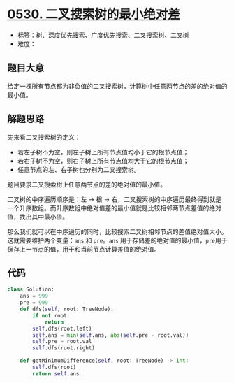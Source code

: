 # [0530. 二叉搜索树的最小绝对差](https://leetcode.cn/problems/minimum-absolute-difference-in-bst/)

- 标签：树、深度优先搜索、广度优先搜索、二叉搜索树、二叉树
- 难度：

## 题目大意

给定一棵所有节点都为非负值的二叉搜索树，计算树中任意两节点的差的绝对值的最小值。

## 解题思路

先来看二叉搜索树的定义：

- 若左子树不为空，则左子树上所有节点值均小于它的根节点值；
- 若右子树不为空，则右子树上所有节点值均大于它的根节点值；
- 任意节点的左、右子树也分别为二叉搜索树。

题目要求二叉搜索树上任意两节点的差的绝对值的最小值。

二叉树的中序遍历顺序是：左 -> 根 -> 右，二叉搜索树的中序遍历最终得到就是一个升序数组。而升序数组中绝对值差的最小值就是比较相邻两节点差值的绝对值，找出其中最小值。

那么我们就可以在中序遍历的同时，比较搜索二叉树相邻节点的差值绝对值大小。这就需要维护两个变量：`ans` 和 `pre`。`ans` 用于存储差的绝对值的最小值，`pre`用于保存上一节点的值，用于和当前节点计算差值的绝对值。

## 代码

```python
class Solution:
    ans = 999
    pre = 999
    def dfs(self, root: TreeNode):
        if not root:
            return
        self.dfs(root.left)
        self.ans = min(self.ans, abs(self.pre - root.val))
        self.pre = root.val
        self.dfs(root.right)

    def getMinimumDifference(self, root: TreeNode) -> int:
        self.dfs(root)
        return self.ans
```

